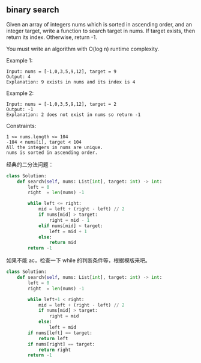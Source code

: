## binary search

Given an array of integers nums which is sorted in ascending order, and an integer target, write a function to search target in nums. If target exists, then return its index. Otherwise, return -1.

You must write an algorithm with O(log n) runtime complexity.

Example 1:

```
Input: nums = [-1,0,3,5,9,12], target = 9
Output: 4
Explanation: 9 exists in nums and its index is 4
```

Example 2:

```
Input: nums = [-1,0,3,5,9,12], target = 2
Output: -1
Explanation: 2 does not exist in nums so return -1
```

Constraints:

```
1 <= nums.length <= 104
-104 < nums[i], target < 104
All the integers in nums are unique.
nums is sorted in ascending order.
```

经典的二分法问题：

```python
class Solution:
    def search(self, nums: List[int], target: int) -> int:
        left = 0
        right  = len(nums) -1

        while left <= right:
            mid = left + (right - left) // 2
            if nums[mid] > target:
                right = mid - 1
            elif nums[mid] < target:
                left = mid + 1
            else:
                return mid
        return -1
```

如果不能 ac，检查一下 while 的判断条件等，根据模版来吧。

```python
class Solution:
    def search(self, nums: List[int], target: int) -> int:
        left = 0
        right  = len(nums) -1

        while left+1 < right:
            mid = left + (right - left) // 2
            if nums[mid] > target:
                right = mid
            else:
                left = mid
        if nums[left] == target:
            return left
        if nums[right] == target:
            return right
        return -1
```
